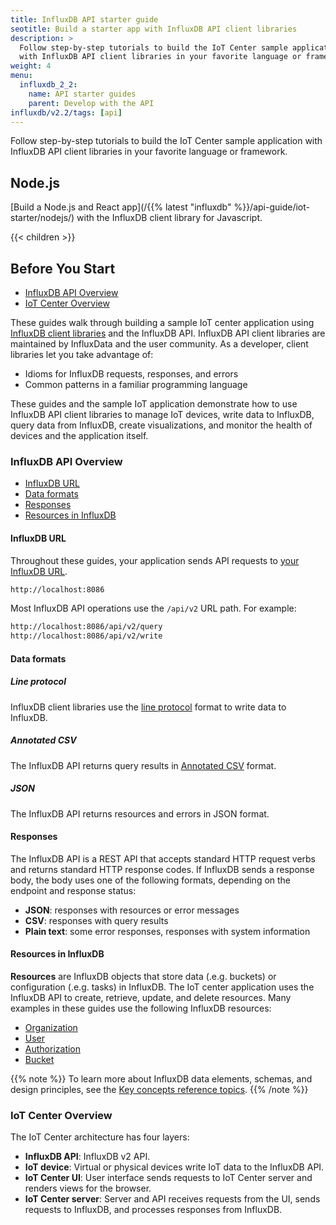 ```yaml
---
title: InfluxDB API starter guide
seotitle: Build a starter app with InfluxDB API client libraries
description: >
  Follow step-by-step tutorials to build the IoT Center sample application
  with InfluxDB API client libraries in your favorite language or framework.
weight: 4
menu:
  influxdb_2_2:
    name: API starter guides
    parent: Develop with the API
influxdb/v2.2/tags: [api]
---
```


Follow step-by-step tutorials to build the IoT Center sample application
with InfluxDB API client libraries in your favorite language or framework.

## Node.js

[Build a Node.js and React app](/{{% latest "influxdb" %}}/api-guide/iot-starter/nodejs/)
with the InfluxDB client library for Javascript.

{{< children >}}

## Before You Start

- [InfluxDB API Overview](#influxdb-api-overview)
- [IoT Center Overview](#iot-center-overview)

These guides walk through building a sample IoT center application using 
[InfluxDB client libraries](/influxdb/v2.2/api-guide/client-libraries/) and the InfluxDB API.
InfluxDB API client libraries are maintained by InfluxData and the user 
community. As a developer, client libraries let you take advantage of:
- Idioms for InfluxDB requests, responses, and errors
- Common patterns in a familiar programming language

These guides and the sample IoT application demonstrate how to use InfluxDB API 
client libraries to manage IoT devices, write data to InfluxDB, query data from 
InfluxDB, create visualizations, and monitor the health of devices and the 
application itself.


### InfluxDB API Overview

- [InfluxDB URL](#influxdb-url)
- [Data formats](#data-formats)
- [Responses](#responses)
- [Resources in InfluxDB](#resources-in-influxdb)

#### InfluxDB URL
Throughout these guides, your application sends API requests to [your InfluxDB URL](/influxdb/v2.2/reference/urls/).
```sh
http://localhost:8086
```

Most InfluxDB API operations use the `/api/v2` URL path. For example:
```sh
http://localhost:8086/api/v2/query
http://localhost:8086/api/v2/write
```

#### Data formats

##### Line protocol
InfluxDB client libraries use the [line protocol](/influxdb/v2.2/reference/syntax/line-protocol/) format to write data to InfluxDB.

##### Annotated CSV
The InfluxDB API returns query results in [Annotated CSV](/influxdb/v2.2/reference/syntax/annotated-csv/) format.

##### JSON
The InfluxDB API returns resources and errors in JSON format.

#### Responses
The InfluxDB API is a REST API that accepts standard HTTP request verbs
and returns standard HTTP response codes. If InfluxDB sends a response body, the body
uses one of the following formats, depending on the endpoint and response status:
- **JSON**: responses with resources or error messages
- **CSV**: responses with query results
- **Plain text**: some error responses, responses with system information

#### Resources in InfluxDB
**Resources** are InfluxDB objects that store data (.e.g. buckets) or configuration (.e.g. tasks) in InfluxDB.
The IoT center application uses the InfluxDB API to create, retrieve, update, and delete resources.
Many examples in these guides use the following InfluxDB resources:
- [Organization](/influxdb/v2.2/reference/glossary/#organization)
- [User](/influxdb/v2.2/reference/glossary/#user)
- [Authorization](/influxdb/v2.2/reference/glossary/#authorization)
- [Bucket](/influxdb/v2.2/reference/glossary/#bucket)

{{% note %}}
To learn more about InfluxDB data elements, schemas, and design principles, see the
[Key concepts reference topics](influxdb/v2.1/reference/key-concepts/).
{{% /note %}}


### IoT Center Overview

The IoT Center architecture has four layers:

- **InfluxDB API**: InfluxDB v2 API.
- **IoT device**: Virtual or physical devices write IoT data to the InfluxDB API.
- **IoT Center UI**: User interface sends requests to IoT Center server and renders views for the browser.
- **IoT Center server**: Server and API receives requests from the UI, sends requests to InfluxDB,
  and processes responses from InfluxDB.